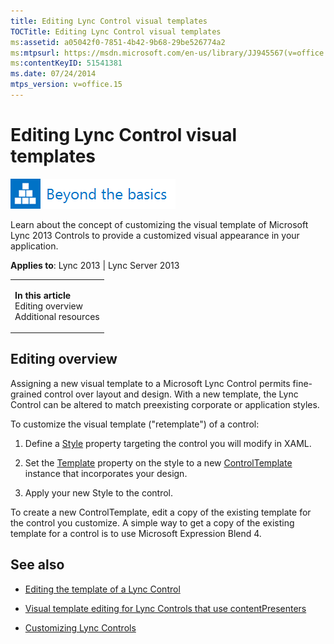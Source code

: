 ```yaml
---
title: Editing Lync Control visual templates
TOCTitle: Editing Lync Control visual templates
ms:assetid: a05042f0-7851-4b42-9b68-29be526774a2
ms:mtpsurl: https://msdn.microsoft.com/en-us/library/JJ945567(v=office.15)
ms:contentKeyID: 51541381
ms.date: 07/24/2014
mtps_version: v=office.15
---
```


# Editing Lync Control visual templates

![Beyond the basics topic](images/JJ937254.mod_icon_beyondbasics_long(Office.15).png "Beyond the basics topic")

Learn about the concept of customizing the visual template of Microsoft Lync 2013 Controls to provide a customized visual appearance in your application.



**Applies to**: Lync 2013 | Lync Server 2013

<table>
<colgroup>
<col style="width: 100%" />
</colgroup>
<tbody>
<tr class="odd">
<td><p><strong>In this article</strong><br />
Editing overview<br />
Additional resources</p></td>
</tr>
</tbody>
</table>

## Editing overview

Assigning a new visual template to a Microsoft Lync Control permits fine-grained control over layout and design. With a new template, the Lync Control can be altered to match preexisting corporate or application styles.

To customize the visual template ("retemplate") of a control:

1.  Define a [Style](http://msdn2.microsoft.com/en-us/library/ms600899) property targeting the control you will modify in XAML.

2.  Set the [Template](http://msdn2.microsoft.com/en-us/library/ms592524) property on the style to a new [ControlTemplate](http://msdn2.microsoft.com/en-us/library/ms609827) instance that incorporates your design.

3.  Apply your new Style to the control.

To create a new ControlTemplate, edit a copy of the existing template for the control you customize. A simple way to get a copy of the existing template for a control is to use Microsoft Expression Blend 4.

## See also

  - [Editing the template of a Lync Control](editing-the-template-of-a-lync-control.md)

  - [Visual template editing for Lync Controls that use contentPresenters](visual-template-editing-for-lync-controls-that-use-contentpresenters.md)

  - [Customizing Lync Controls](customizing-lync-controls.md)


